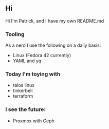 ## Hi

Hi I'm Patrick, and I have my own README.md

### Tooling

As a nerd I use the following on a daily basis:

* Linux (Fedora 42 currently)
* YAML and yq

### Today I'm toying with

* talos linux
* tinkerbell
* terraform

### I see the future:

* Proxmox with Ceph

